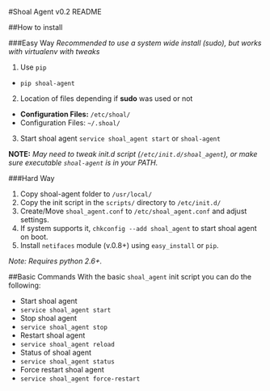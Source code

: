 #Shoal Agent v0.2 README

##How to install

###Easy Way
_Recommended to use a system wide install (sudo), but works with virtualenv with tweaks_

1. Use `pip`
  - `pip shoal-agent`

2. Location of files depending if **sudo** was used or not 
  - **Configuration Files:** `/etc/shoal/`
  - Configuration Files: `~/.shoal/`

3. Start shoal agent `service shoal_agent start` or `shoal-agent`

**NOTE:** _May need to tweak init.d script (`/etc/init.d/shoal_agent`), or make sure executable `shoal-agent` is in your PATH._

###Hard Way
1. Copy shoal-agent folder to `/usr/local/`
2. Copy the init script in the `scripts/` directory to `/etc/init.d/`
3. Create/Move `shoal_agent.conf` to `/etc/shoal_agent.conf` and adjust settings.
4. If system supports it, `chkconfig --add shoal_agent` to start shoal agent on boot.
5. Install `netifaces` module (v.0.8+) using `easy_install` or `pip`.

*Note: Requires python 2.6+.*

##Basic Commands
With the basic `shoal_agent` init script you can do the following:
- Start shoal agent
 - `service shoal_agent start`
- Stop shoal agent
 - `service shoal_agent stop` 
- Restart shoal agent
 - `service shoal_agent reload` 
- Status of shoal agent
 - `service shoal_agent status` 
- Force restart shoal agent
 - `service shoal_agent force-restart`

